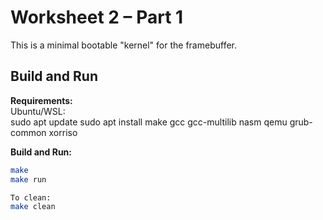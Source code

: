 # Worksheet 2 – Part 1

This is a minimal bootable "kernel" for the framebuffer.

## Build and Run

**Requirements:**  
Ubuntu/WSL:  
sudo apt update
sudo apt install make gcc gcc-multilib nasm qemu grub-common xorriso


**Build and Run:**  
```bash
make
make run

To clean:
make clean

